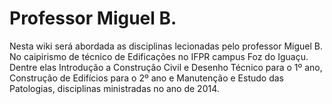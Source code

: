 # Professor Miguel B.

Nesta wiki será abordada as disciplinas lecionadas pelo professor Miguel B. No caipirismo de técnico de Edificações no IFPR campus Foz do Iguaçu. Dentre elas Introdução a Construção Civil e Desenho Técnico para o 1º ano, Construção de Edifícios para o 2º ano e Manutenção e Estudo das Patologias, disciplinas ministradas no ano de 2014.
